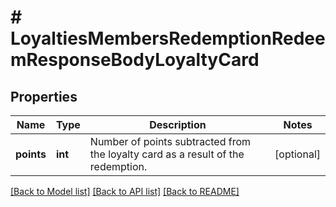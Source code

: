 # # LoyaltiesMembersRedemptionRedeemResponseBodyLoyaltyCard

## Properties

Name | Type | Description | Notes
------------ | ------------- | ------------- | -------------
**points** | **int** | Number of points subtracted from the loyalty card as a result of the redemption. | [optional]

[[Back to Model list]](../../README.md#models) [[Back to API list]](../../README.md#endpoints) [[Back to README]](../../README.md)
